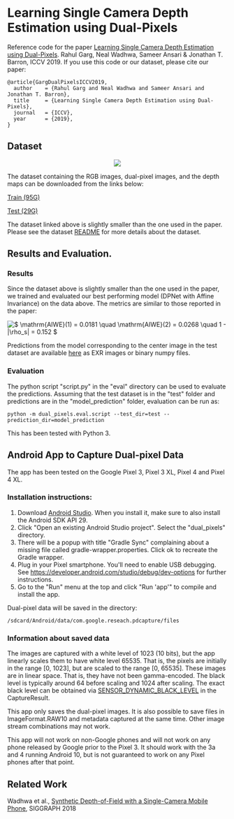 # Learning Single Camera Depth Estimation using Dual-Pixels

Reference code for the paper [Learning Single Camera Depth Estimation using Dual-Pixels](https://arxiv.org/abs/1904.05822).
Rahul Garg, Neal Wadhwa, Sameer Ansari & Jonathan T. Barron, ICCV 2019. If you use this code or our dataset, please cite our paper:
```
@article{GargDualPixelsICCV2019,
  author    = {Rahul Garg and Neal Wadhwa and Sameer Ansari and Jonathan T. Barron},
  title     = {Learning Single Camera Depth Estimation using Dual-Pixels},
  journal   = {ICCV},
  year      = {2019},
}
```


## Dataset

<div style="text-align:center"><img src="https://lh3.googleusercontent.com/00X4nO0xwOgB8nnHhj8VNC0tng0q2D3l41ibtNemxiMKJA-eS4xMgNOyahQz7NtscH5xQ5MXVk1nQ3qAbgweiS6FBn5gnPHjOyDGiGx8bH5UqmaThcwHRf-eRCtdgdMyIi76fiksHCg=w2400"/></div>

The dataset containing the RGB images, dual-pixel images, and the depth maps
can be downloaded from the links below:

[Train (95G)](https://storage.googleapis.com/iccv2019-data/train.tgz)

[Test (29G)](https://storage.googleapis.com/iccv2019-data/test.tgz)

The dataset linked above is slightly smaller than the one used in the paper.
Please see the dataset [README](https://storage.googleapis.com/iccv2019-data/README.pdf) for more details about the dataset.

## Results and Evaluation.

### Results
Since the dataset above is slightly smaller than the one used in the paper,
we trained and evaluated our best performing model (DPNet with Affine
Invariance) on the data above. The metrics are similar to those reported in the
paper:

![$ \mathrm{AIWE}(1) = 0.0181 \quad \mathrm{AIWE}(2) = 0.0268 \quad 1 - |\rho_s| = 0.152 $](https://render.githubusercontent.com/render/math?math=%24%20%5Cmathrm%7BAIWE%7D(1)%20%3D%200.0181%20%5Cquad%20%5Cmathrm%7BAIWE%7D(2)%20%3D%200.0268%20%5Cquad%201%20-%20%7C%5Crho_s%7C%20%3D%200.152%20%24)

Predictions from the model corresponding to the center image in the test dataset
are available [here](https://storage.googleapis.com/iccv2019-data/model_prediction.tgz) as EXR images or binary numpy files.

### Evaluation

The python script "script.py" in the "eval" directory can be used to evaluate
the predictions. Assuming that the test dataset is in the "test" folder and
predictions are in the "model_prediction" folder, evaluation can be run as:

```
python -m dual_pixels.eval.script --test_dir=test --prediction_dir=model_prediction
```
This has been tested with Python 3.

## Android App to Capture Dual-pixel Data

The app has been tested on the Google Pixel 3, Pixel 3 XL, Pixel 4 and Pixel 4 XL.

### Installation instructions:

1. Download [Android Studio](https://developer.android.com/studio). When you install it, make sure to also install the Android SDK API 29.
2. Click "Open an existing Android Studio project". Select the "dual_pixels" directory.
3. There will be a popup with title "Gradle Sync" complaining about a missing file called gradle-wrapper.properties. Click ok to recreate the Gradle wrapper.
4. Plug in your Pixel smartphone. You'll need to enable USB debugging. See
https://developer.android.com/studio/debug/dev-options for further instructions.
5. Go to the "Run" menu at the top and click "Run 'app'" to compile and install the app.

Dual-pixel data will be saved in the directory:
```
/sdcard/Android/data/com.google.reseach.pdcapture/files
```

### Information about saved data

The images are captured with a white level of 1023 (10 bits), but the app
linearly scales them to have white level 65535. That is, the pixels are
initially in the range \[0, 1023\], but are scaled to the range \[0, 65535\].
These images are in linear space. That is, they have not been gamma-encoded. The
black level is typically around 64 before scaling and 1024 after scaling. The
exact black level can be obtained via [SENSOR_DYNAMIC_BLACK_LEVEL](https://developer.android.com/reference/android/hardware/camera2/CaptureResult.html#SENSOR_DYNAMIC_BLACK_LEVEL) in the CaptureResult.

This app only saves the dual-pixel images. It is also possible to save files in
ImageFormat.RAW10 and metadata captured at the same time. Other image stream
combinations may not work.

This app will not work on non-Google phones and will not work on any phone
released by Google prior to the Pixel 3. It should work with the 3a and 4
running Android 10, but is not guaranteed to work on any Pixel phones after that
point.


## Related Work
Wadhwa et al., [Synthetic Depth-of-Field with a Single-Camera Mobile Phone](https://arxiv.org/abs/1806.04171),
SIGGRAPH 2018


